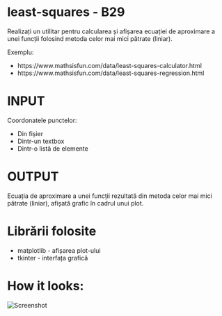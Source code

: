 # least-squares - B29
Realizați un utilitar pentru calcularea și afișarea ecuației de aproximare a unei funcții folosind
metoda celor mai mici pătrate (liniar). 

Exemplu:
<ul>
  <li>https://www.mathsisfun.com/data/least-squares-calculator.html</li>

  <li>https://www.mathsisfun.com/data/least-squares-regression.html</li>
</ul>

# INPUT
Coordonatele punctelor:
<ul>
  <li>Din fișier</li>
  <li>Dintr-un textbox</li>
  <li>Dintr-o listă de elemente</li>
</ul>

# OUTPUT
Ecuația de aproximare a unei funcții rezultată din metoda celor mai mici pătrate (liniar), afișată grafic în cadrul unui plot.

# Librării folosite
<ul>
  <li>matplotlib - afișarea plot-ului</li>
  <li>tkinter - interfața grafică</li>
</ul>

# How it looks:
![Screenshot](https://user-images.githubusercontent.com/48179464/144984935-f7c6a280-06d7-4572-b0f6-7a7e7349ba35.png)
